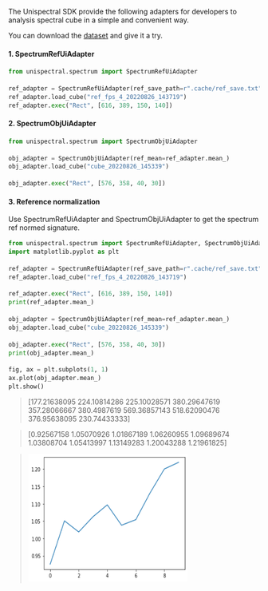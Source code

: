 The Unispectral SDK provide the following adapters for developers to analysis spectral cube in a simple and convenient way.

You can download the [dataset](https://github.com/Unispectral-SW/monarch-preprocess-app-docs/releases/download/unispectral_sdk_v1.0.0/SDK_dataset.zip) and give it a try.

#### 1. SpectrumRefUiAdapter

```python
from unispectral.spectrum import SpectrumRefUiAdapter

ref_adapter = SpectrumRefUiAdapter(ref_save_path=r".cache/ref_save.txt")
ref_adapter.load_cube("ref_fps_4_20220826_143719")
ref_adapter.exec("Rect", [616, 389, 150, 140])

```


#### 2. SpectrumObjUiAdapter

```python
from unispectral.spectrum import SpectrumObjUiAdapter

obj_adapter = SpectrumObjUiAdapter(ref_mean=ref_adapter.mean_)
obj_adapter.load_cube("cube_20220826_145339")

obj_adapter.exec("Rect", [576, 358, 40, 30])

```

#### 3. Reference normalization
Use SpectrumRefUiAdapter and SpectrumObjUiAdapter to get the spectrum ref normed signature.

```python
from unispectral.spectrum import SpectrumRefUiAdapter, SpectrumObjUiAdapter
import matplotlib.pyplot as plt

ref_adapter = SpectrumRefUiAdapter(ref_save_path=r".cache/ref_save.txt")
ref_adapter.load_cube("ref_fps_4_20220826_143719")

ref_adapter.exec("Rect", [616, 389, 150, 140])
print(ref_adapter.mean_)

obj_adapter = SpectrumObjUiAdapter(ref_mean=ref_adapter.mean_)
obj_adapter.load_cube("cube_20220826_145339")

obj_adapter.exec("Rect", [576, 358, 40, 30])
print(obj_adapter.mean_)

fig, ax = plt.subplots(1, 1)
ax.plot(obj_adapter.mean_)
plt.show()
```

> [177.21638095 224.10814286 225.10028571 380.29647619 357.28066667
 380.4987619  569.36857143 518.62090476 376.95638095 230.74433333]

>[0.92567158 1.05070926 1.01867189 1.06260955 1.09689674 1.03808704
 1.05413997 1.13149283 1.20043288 1.21961825]

> <img src="https://github.com/Unispectral-SW/monarch-preprocess-app-docs/blob/main/docs/images/199899940-c0b9dc76-80d5-41db-9b28-61c4be745a19.png?raw=true" width="320" height="256">
